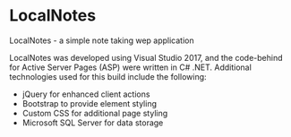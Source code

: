 # LocalNotes
LocalNotes - a simple note taking wep application

LocalNotes was developed using Visual Studio 2017, and the code-behind for Active Server Pages (ASP) were written in C# .NET.
Additional technologies used for this build include the following:
* jQuery for enhanced client actions
* Bootstrap to provide element styling
* Custom CSS for additional page styling
* Microsoft SQL Server for data storage
